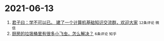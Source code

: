 # 2021-06-13

1. [君子曰：学不可以已。 建了一个计算机基础知识交流群，欢迎大家](https://www.v2ex.com/t/783152) `12条评论` `微信`
1. [厨房的垃圾桶里有很多小飞虫，怎么解决？](https://www.v2ex.com/t/783161) `6条评论` `知乎`
